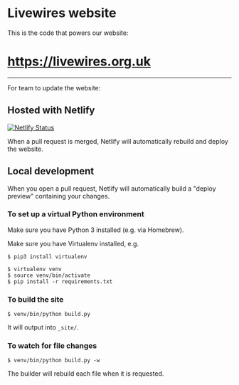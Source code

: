 # Livewires website

This is the code that powers our website:

# <https://livewires.org.uk>

---

For team to update the website:

## Hosted with Netlify

[![Netlify Status](https://api.netlify.com/api/v1/badges/d9d0950d-631a-4018-8684-4ee29cf95e1e/deploy-status)](https://app.netlify.com/sites/livewires/deploys)


When a pull request is merged, Netlify will automatically rebuild and deploy the website.

## Local development

When you open a pull request, Netlify will automatically build a "deploy preview" containing your changes.

### To set up a virtual Python environment

Make sure you have Python 3 installed (e.g. via Homebrew).

Make sure you have Virtualenv installed, e.g.
```console
$ pip3 install virtualenv
```

```console
$ virtualenv venv
$ source venv/bin/activate
$ pip install -r requirements.txt
```

### To build the site

```console
$ venv/bin/python build.py
```

It will output into `_site/`.

### To watch for file changes

```console
$ venv/bin/python build.py -w
```

The builder will rebuild each file when it is requested.

